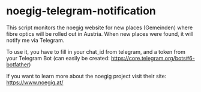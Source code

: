 # noegig-telegram-notification

This script monitors the noegig website for new places (Gemeinden) where fibre optics will be rolled out in Austria.
When new places were found, it will notify me via Telegram.

To use it, you have to fill in your chat_id from telegram, and a token from your Telegram Bot (can easily be created: https://core.telegram.org/bots#6-botfather)

If you want to learn more about the noegig project visit their site: https://www.noegig.at/
